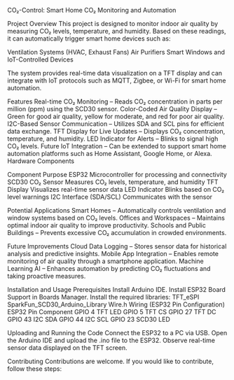 CO₂-Control: Smart Home CO₂ Monitoring and Automation

Project Overview
This project is designed to monitor indoor air quality by measuring CO₂ levels, temperature, and humidity. Based on these readings, it can automatically trigger smart
home devices such as:

Ventilation Systems (HVAC, Exhaust Fans)
Air Purifiers
Smart Windows and IoT-Controlled Devices

The system provides real-time data visualization on a TFT display and can integrate with IoT protocols such as MQTT, Zigbee, or Wi-Fi for smart home automation.

Features
Real-time CO₂ Monitoring – Reads CO₂ concentration in parts per million (ppm) using the SCD30 sensor.
Color-Coded Air Quality Display – Green for good air quality, yellow for moderate, and red for poor air quality.
I2C-Based Sensor Communication – Utilizes SDA and SCL pins for efficient data exchange.
TFT Display for Live Updates – Displays CO₂ concentration, temperature, and humidity.
LED Indicator for Alerts – Blinks to signal high CO₂ levels.
Future IoT Integration – Can be extended to support smart home automation platforms such as Home Assistant, Google Home, or Alexa.
Hardware Components

Component	Purpose
ESP32	Microcontroller for processing and connectivity
SCD30 CO₂ Sensor	Measures CO₂ levels, temperature, and humidity
TFT Display	Visualizes real-time sensor data
LED Indicator	Blinks based on CO₂ level warnings
I2C Interface (SDA/SCL)	Communicates with the sensor


Potential Applications
Smart Homes – Automatically controls ventilation and window systems based on CO₂ levels.
Offices and Workspaces – Maintains optimal indoor air quality to improve productivity.
Schools and Public Buildings – Prevents excessive CO₂ accumulation in crowded environments.

Future Improvements
Cloud Data Logging – Stores sensor data for historical analysis and predictive insights.
Mobile App Integration – Enables remote monitoring of air quality through a smartphone application.
Machine Learning AI – Enhances automation by predicting CO₂ fluctuations and taking proactive measures.

Installation and Usage
Prerequisites
Install Arduino IDE.
Install ESP32 Board Support in Boards Manager.
Install the required libraries:
TFT_eSPI
SparkFun_SCD30_Arduino_Library
Wire.h
Wiring (ESP32 Pin Configuration)
ESP32 Pin	Component
GPIO 4	TFT LED
GPIO 5	TFT CS
GPIO 27	TFT DC
GPIO 43	I2C SDA
GPIO 44	I2C SCL
GPIO 23	SCD30 LED

Uploading and Running the Code
Connect the ESP32 to a PC via USB.
Open the Arduino IDE and upload the .ino file to the ESP32.
Observe real-time sensor data displayed on the TFT screen.

Contributing
Contributions are welcome. If you would like to contribute, follow these steps:

